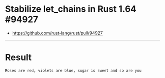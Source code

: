 # Stabilize let_chains in Rust 1.64 #94927 

- https://github.com/rust-lang/rust/pull/94927

<hr />

# Result

```bash
Roses are red, violets are blue, sugar is sweet and so are you

```

